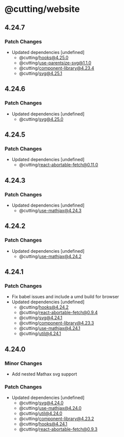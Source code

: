 # @cutting/website

## 4.24.7

### Patch Changes

- Updated dependencies [undefined]
  - @cutting/hooks@4.25.0
  - @cutting/use-parentsize-svg@1.1.0
  - @cutting/component-library@4.23.4
  - @cutting/svg@4.25.1

## 4.24.6

### Patch Changes

- Updated dependencies [undefined]
  - @cutting/svg@4.25.0

## 4.24.5

### Patch Changes

- Updated dependencies [undefined]
  - @cutting/react-abortable-fetch@0.11.0

## 4.24.3

### Patch Changes

- Updated dependencies [undefined]
  - @cutting/use-mathjax@4.24.3

## 4.24.2

### Patch Changes

- Updated dependencies [undefined]
  - @cutting/use-mathjax@4.24.2

## 4.24.1

### Patch Changes

- Fix babel issues and include a umd build for browser
- Updated dependencies [undefined]
  - @cutting/hooks@4.24.2
  - @cutting/react-abortable-fetch@0.9.4
  - @cutting/svg@4.24.1
  - @cutting/component-library@4.23.3
  - @cutting/use-mathjax@4.24.1
  - @cutting/util@4.24.1

## 4.24.0

### Minor Changes

- Add nested Mathax svg support

### Patch Changes

- Updated dependencies [undefined]
  - @cutting/svg@4.24.0
  - @cutting/use-mathjax@4.24.0
  - @cutting/util@4.24.0
  - @cutting/component-library@4.23.2
  - @cutting/hooks@4.24.1
  - @cutting/react-abortable-fetch@0.9.3
